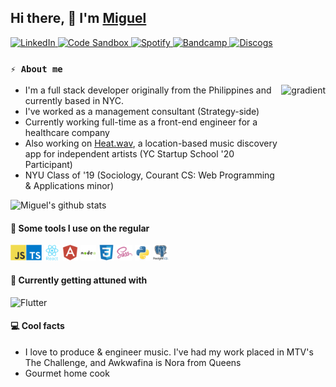 

<h2 align="left"> Hi there, 👋 I'm <a href="https://miguel-lorenzo.dev">Miguel</a></h2></span>
<p align="left">
  <a href="https://www.linkedin.com/in/jml123/" target="_blank">
    <img src="https://img.shields.io/static/v1?labelColor=0e76a8&label=Linkedin&message=@jml123&color=0e76a8&style=flat-square&logo=linkedin" alt="LinkedIn">
  </a>
  <a href="https://codesandbox.io/u/jml0123" target="_blank">
    <img src="https://img.shields.io/static/v1?labelColor=black&label=CodeSandbox&message=@jml0123&color=black&style=flat-square&logo=codesandbox" alt="Code Sandbox">
  </a>
  <a href="https://open.spotify.com/user/jmlorenzo96" target="_blank">
    <img src="https://img.shields.io/static/v1?labelColor=0f0f0f&label=Spotify&message=Tunes&color=1DB954&style=flat-square&logo=spotify" alt="Spotify">
  </a>
  <a href="https://bandcamp.com/miguel12345678" target="_blank">
    <img src="https://img.shields.io/static/v1?labelColor=darkgrey&label=bandcamp&message=More%20Tunes&color=629aa9&style=flat-square&logo=bandcamp" alt="Bandcamp">
  </a>
    <a href="https://www.discogs.com/user/jsmglorenzo/collection" target="_blank">
    <img src="https://img.shields.io/static/v1?labelColor=darkgrey&label=Discogs&message=Vinyl%20Collection&color=ffc116&style=flat-square&logo=discogs" alt="Discogs">
  </a>
</p>

### `⚡ About me`
<img align="right" src="https://media.giphy.com/media/3q3SUqPnxZGQpMNcjc/giphy.gif" alt="gradient" height="150px" width="auto"> 

- I'm a full stack developer originally from the Philippines and currently based in NYC. 
- I've worked as a management consultant (Strategy-side)
- Currently working full-time as a front-end engineer for a healthcare company
- Also working on <a href="https://heatwav.co">Heat.wav</a>, a location-based music discovery app for independent artists (YC Startup School '20 Participant)
- NYU Class of '19 (Sociology, Courant CS: Web Programming & Applications minor)

![Miguel's github stats](https://github-readme-stats.vercel.app/api?username=jml0123&show_icons=true&theme=tokyonight)


#### 🧰 Some tools I use on the regular
<img src="https://raw.githubusercontent.com/devicons/devicon/master/icons/javascript/javascript-original.svg" alt="JavaScript" height="25px" width="auto"><img src="https://raw.githubusercontent.com/devicons/devicon/master/icons/typescript/typescript-original.svg" alt="Typescript" height="25px" width="auto">
<img src="https://raw.githubusercontent.com/devicons/devicon/master/icons/react/react-original-wordmark.svg" alt="React.js" height="25px" width="auto">
<img src="https://raw.githubusercontent.com/devicons/devicon/master/icons/angularjs/angularjs-plain.svg" alt="Angular" height="25px" width="auto">
<img src="https://raw.githubusercontent.com/devicons/devicon/master/icons/nodejs/nodejs-original-wordmark.svg" alt="Node.js" height="25px" width="auto">
<img src="https://raw.githubusercontent.com/devicons/devicon/master/icons/css3/css3-original.svg" alt="CSS" height="25px" width="auto">
<img src="https://raw.githubusercontent.com/devicons/devicon/master/icons/sass/sass-original.svg" alt="SCSS" height="25px" width="auto">
<img src="https://raw.githubusercontent.com/devicons/devicon/master/icons/python/python-original.svg" alt="Python" height="25px" width="auto">
<img src="https://raw.githubusercontent.com/devicons/devicon/master/icons/postgresql/postgresql-original-wordmark.svg" alt="PostgreSQL" height="25px" width="auto">

#### 🌱 Currently getting attuned with
<img src="https://meterpreter.org/wp-content/uploads/2018/09/flutter.png" alt="Flutter" height="25px" width="auto">

#### 💻 Cool facts
- I love to produce & engineer music. I've had my work placed in MTV's The Challenge, and Awkwafina is Nora from Queens
- Gourmet home cook

